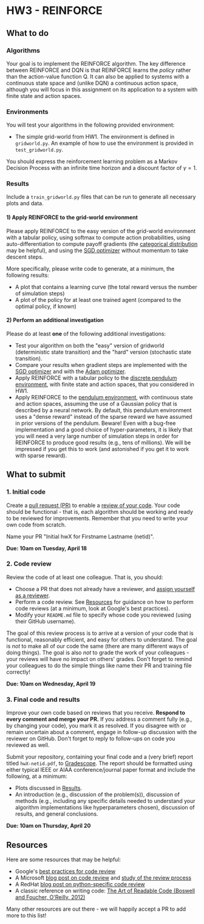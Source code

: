 # HW3 - REINFORCE

## What to do

### Algorithms
Your goal is to implement the REINFORCE algorithm. The key difference between REINFORCE and DQN is that REINFORCE learns the *policy* rather than the action-value function Q. It can also be applied to systems with a continuous state space and (unlike DQN) a continuous action space, although you will focus in this assignment on its application to a system with finite state and action spaces.

### Environments

You will test your algorithms in the following provided environment:
- The simple grid-world from HW1. The environment is defined in `gridworld.py`. An example of how to use the environment is provided in `test_gridworld.py`.

You should express the reinforcement learning problem as a Markov Decision Process with an infinite time horizon and a discount factor of $\gamma = 1$.

### Results

Include a `train_gridworld.py` files that can be run to generate all necessary plots and data.

#### 1) Apply REINFORCE to the grid-world environment

Please apply REINFORCE to the easy version of the grid-world environment with a tabular policy, using softmax to compute action probabilities, using auto-differentiation to compute payoff gradients (the [categorical distribution](https://pytorch.org/docs/stable/distributions.html#categorical) may be helpful), and using the [SGD optimizer](https://pytorch.org/docs/stable/optim.html#torch.optim.SGD) without momentum to take descent steps.

More specifically, please write code to generate, at a minimum, the following results:
- A plot that contains a learning curve (the total reward versus the number of simulation steps)
- A plot of the policy for at least one trained agent (compared to the optimal policy, if known)

#### 2) Perform an additional investigation

Please do at least **one** of the following additional investigations:
* Test your algorithm on both the "easy" version of gridworld (deterministic state transition) and the "hard" version (stochastic state transition).
* Compare your results when gradient steps are implemented with the [SGD optimizer](https://pytorch.org/docs/stable/optim.html#torch.optim.SGD) and with the [Adam optimizer](https://pytorch.org/docs/stable/optim.html#torch.optim.Adam).
* Apply REINFORCE with a tabular policy to the [discrete pendulum environment](discrete_pendulum.py), with finite state and action spaces, that you considered in HW1.
* Apply REINFORCE to the [pendulum environment](pendulum.py), with continuous state and action spaces, assuming the use of a Gaussian policy that is described by a neural network. By default, this pendulum environment uses a "dense reward" instead of the sparse reward we have assumed in prior versions of the pendulum. Beware! Even with a bug-free implementation and a good choice of hyper-parameters, it is likely that you will need a very large number of simulation steps in order for REINFORCE to produce good results (e.g., tens of millions). We will be impressed if you get this to work (and astonished if you get it to work with sparse reward).

## What to submit

### 1. Initial code

Create a [pull request (PR)](https://docs.github.com/en/pull-requests/collaborating-with-pull-requests/proposing-changes-to-your-work-with-pull-requests/about-pull-requests) to enable a [review of your code](#2-code-review). Your code should be functional - that is, each algorithm should be working and ready to be reviewed for improvements. Remember that you need to write your own code from scratch.

Name your PR "Initial hwX for Firstname Lastname (netid)".

**Due: 10am on Tuesday, April 18**

### 2. Code review

Review the code of at least one colleague. That is, you should:
- Choose a PR that does not already have a reviewer, and [assign yourself as a reviewer]((https://docs.github.com/en/pull-requests/collaborating-with-pull-requests/reviewing-changes-in-pull-requests/about-pull-request-reviews)).
- Perform a code review. See [Resources](#resources) for guidance on how to perform code reviews (at a minimum, look at Google's best practices).
- Modify your `README.md` file to specify whose code you reviewed (using their GitHub username).

The goal of this review process is to arrive at a version of your code that is functional, reasonably efficient, and easy for others to understand. The goal is *not* to make all of our code the same (there are many different ways of doing things). The goal is also *not* to grade the work of your colleagues - your reviews will have no impact on others' grades. Don't forget to remind your colleagues to do the simple things like name their PR and training file correctly!

**Due: 10am on Wednesday, April 19**

### 3. Final code and results

Improve your own code based on reviews that you receive. **Respond to every comment and merge your PR.** If you address a comment fully (e.g., by changing your code), you mark it as resolved. If you disagree with or remain uncertain about a comment, engage in follow-up discussion with the reviewer on GitHub. Don't forget to reply to follow-ups on code you reviewed as well.

Submit your repository, containing your final code and a (very brief) report titled `hwX-netid.pdf`, to [Gradescope](https://uiuc-ae598-rl-2023-spring.github.io/resources/assignments/). The report should be formatted using either typical IEEE or AIAA conference/journal paper format and include the following, at a minimum:
- Plots discussed in [Results](#results).
- An introduction (e.g., discussion of the problem(s)), discussion of methods (e.g., including any specific details needed to understand your algorithm implementations like hyperparameters chosen), discussion of results, and general conclusions.

**Due: 10am on Thursday, April 20**

## Resources
Here are some resources that may be helpful:
* Google's [best practices for code review](https://google.github.io/eng-practices/review/reviewer/looking-for.html)
* A Microsoft [blog post on code review](https://devblogs.microsoft.com/appcenter/how-the-visual-studio-mobile-center-team-does-code-review/) and [study of the review process](https://www.microsoft.com/en-us/research/wp-content/uploads/2016/05/MS-Code-Review-Tech-Report-MSR-TR-2016-27.pdf)
* A RedHat [blog post on python-specific code review](https://access.redhat.com/blogs/766093/posts/2802001)
* A classic reference on writing code: [The Art of Readable Code (Boswell and Foucher, O'Reilly, 2012)](https://mcusoft.files.wordpress.com/2015/04/the-art-of-readable-code.pdf)

Many other resources are out there - we will happily accept a PR to add more to this list!
